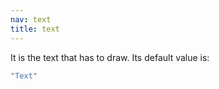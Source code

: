 ```yaml
---
nav: text
title: text
---
```


It is the text that has to draw. Its default value is:

```javascript
"Text"
```
